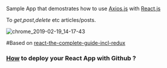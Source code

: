 Sample App that demostrates how to use [Axios.js](https://github.com/axios/axios) with [React.js](https://github.com/facebook/react)

To *get*,*post*,*delete* etc articles/posts.  

![chrome_2019-02-19_14-17-43](https://user-images.githubusercontent.com/20374208/53014443-2d637980-3451-11e9-9c1e-360bcdc30641.png)

#Based on [react-the-complete-guide-incl-redux](https://www.udemy.com/react-the-complete-guide-incl-redux/)

### [How](https://codeburst.io/deploy-react-to-github-pages-to-create-an-amazing-website-42d8b09cd4d) to deploy your React App with Github ?

 
  
     
 
    
 

